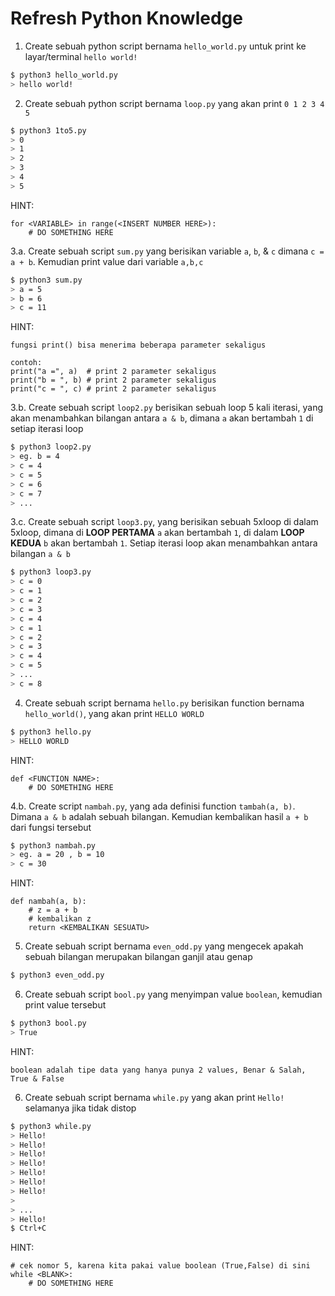 # Refresh Python Knowledge

1. Create sebuah python script bernama `hello_world.py` untuk print ke layar/terminal `hello world!`
```bash
$ python3 hello_world.py
> hello world!
```

2. Create sebuah python script bernama `loop.py` yang akan print `0 1 2 3 4 5`
```bash
$ python3 1to5.py
> 0
> 1
> 2
> 3
> 4
> 5
```
HINT:
```
for <VARIABLE> in range(<INSERT NUMBER HERE>):
    # DO SOMETHING HERE
```

3.a. Create sebuah script `sum.py` yang berisikan variable `a`, `b`, & `c` dimana `c = a + b`. Kemudian print value dari variable `a,b,c`
```bash
$ python3 sum.py
> a = 5
> b = 6
> c = 11
```
HINT:
```
fungsi print() bisa menerima beberapa parameter sekaligus

contoh:
print("a =", a)  # print 2 parameter sekaligus
print("b = ", b) # print 2 parameter sekaligus
print("c = ", c) # print 2 parameter sekaligus
```

3.b. Create sebuah script `loop2.py` berisikan sebuah loop 5 kali iterasi, yang akan menambahkan bilangan antara `a & b`, dimana `a` akan bertambah `1` di setiap iterasi loop
```bash
$ python3 loop2.py
> eg. b = 4
> c = 4
> c = 5
> c = 6
> c = 7
> ...
```

3.c. Create sebuah script `loop3.py`, yang berisikan sebuah 5xloop di dalam 5xloop, dimana di **LOOP PERTAMA** `a` akan bertambah `1`, di dalam **LOOP KEDUA** `b` akan bertambah `1`. Setiap iterasi loop akan menambahkan antara bilangan `a & b`
```bash
$ python3 loop3.py
> c = 0
> c = 1
> c = 2
> c = 3
> c = 4
> c = 1
> c = 2
> c = 3
> c = 4
> c = 5
> ...
> c = 8
```

4. Create sebuah script bernama `hello.py` berisikan function bernama `hello_world()`, yang akan print `HELLO WORLD`
```bash
$ python3 hello.py 
> HELLO WORLD
```
HINT:
```
def <FUNCTION NAME>:
    # DO SOMETHING HERE
```

4.b. Create script `nambah.py`, yang ada definisi function `tambah(a, b)`. Dimana `a & b` adalah sebuah bilangan. Kemudian kembalikan hasil `a + b` dari fungsi tersebut
```bash
$ python3 nambah.py
> eg. a = 20 , b = 10
> c = 30
```
HINT:
```
def nambah(a, b):
    # z = a + b
    # kembalikan z
    return <KEMBALIKAN SESUATU>
```

5. Create sebuah script bernama `even_odd.py` yang mengecek apakah sebuah bilangan merupakan bilangan ganjil atau genap
```bash
$ python3 even_odd.py
```

6. Create sebuah script `bool.py` yang menyimpan value `boolean`, kemudian print value tersebut
```bash
$ python3 bool.py
> True
```

HINT:
```
boolean adalah tipe data yang hanya punya 2 values, Benar & Salah, True & False
```

6. Create sebuah script bernama `while.py` yang akan print `Hello!` selamanya jika tidak distop
```bash
$ python3 while.py
> Hello!
> Hello!
> Hello!
> Hello!
> Hello!
> Hello!
> Hello!
> 
> ...
> Hello!
$ Ctrl+C
```
HINT:
```
# cek nomor 5, karena kita pakai value boolean (True,False) di sini
while <BLANK>:
    # DO SOMETHING HERE
```
